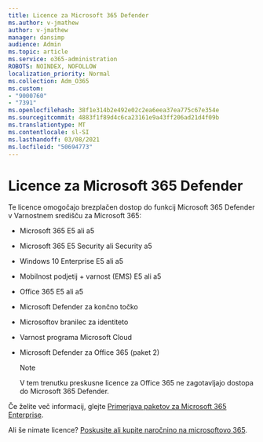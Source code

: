 ```yaml
---
title: Licence za Microsoft 365 Defender
ms.author: v-jmathew
author: v-jmathew
manager: dansimp
audience: Admin
ms.topic: article
ms.service: o365-administration
ROBOTS: NOINDEX, NOFOLLOW
localization_priority: Normal
ms.collection: Adm_O365
ms.custom:
- "9000760"
- "7391"
ms.openlocfilehash: 38f1e314b2e492e02c2ea6eea37ea775c67e354e
ms.sourcegitcommit: 4883f1f89d4c6ca23161e9a43ff206ad21d4f09b
ms.translationtype: MT
ms.contentlocale: sl-SI
ms.lasthandoff: 03/08/2021
ms.locfileid: "50694773"
---
```

# <a name="licenses-for-microsoft-365-defender"></a>Licence za Microsoft 365 Defender

Te licence omogočajo brezplačen dostop do funkcij Microsoft 365 Defender v Varnostnem središču za Microsoft 365:

- Microsoft 365 E5 ali a5
- Microsoft 365 E5 Security ali Security a5
- Windows 10 Enterprise E5 ali a5
- Mobilnost podjetij + varnost (EMS) E5 ali a5
- Office 365 E5 ali a5
- Microsoft Defender za končno točko
- Microsoftov branilec za identiteto
- Varnost programa Microsoft Cloud
- Microsoft Defender za Office 365 (paket 2)

    > [!NOTE]
    > V tem trenutku preskusne licence za Office 365 ne zagotavljajo dostopa do Microsoft 365 Defender.

Če želite več informacij, glejte [Primerjava paketov za Microsoft 365 Enterprise](https://go.microsoft.com/fwlink/?linkid=2143458).

Ali še nimate licence? [Poskusite ali kupite naročnino na microsoftovo 365](https://go.microsoft.com/fwlink/?linkid=2143625).
